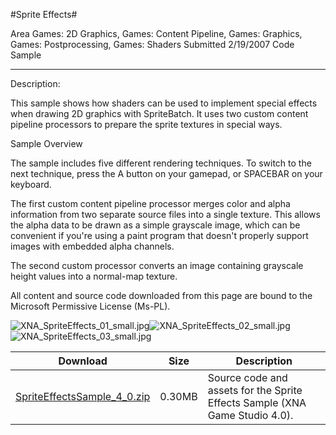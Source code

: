 #Sprite Effects#

Area
Games: 2D Graphics, Games: Content Pipeline, Games: Graphics, Games: Postprocessing, Games: Shaders
Submitted
2/19/2007
Code Sample

---

Description:

This sample shows how shaders can be used to implement special effects when drawing 2D graphics with SpriteBatch. It uses two custom content pipeline processors to prepare the sprite textures in special ways.

Sample Overview

The sample includes five different rendering techniques. To switch to the next technique, press the A button on your gamepad, or SPACEBAR on your keyboard.

The first custom content pipeline processor merges color and alpha information from two separate source files into a single texture. This allows the alpha data to be drawn as a simple grayscale image, which can be convenient if you're using a paint program that doesn't properly support images with embedded alpha channels.

The second custom processor converts an image containing grayscale height values into a normal-map texture.


All content and source code downloaded from this page are bound to the Microsoft Permissive License (Ms-PL).

![XNA_SpriteEffects_01_small.jpg](https://github.com/kniEngine/XNAGameStudio/blob/main/Images/XNA_SpriteEffects_01_small.jpg)![XNA_SpriteEffects_02_small.jpg](https://github.com/kniEngine/XNAGameStudio/blob/main/Images/XNA_SpriteEffects_02_small.jpg)![XNA_SpriteEffects_03_small.jpg](https://github.com/kniEngine/XNAGameStudio/blob/main/Images/XNA_SpriteEffects_03_small.jpg)		

Download | Size | Description
---|---|---|
[SpriteEffectsSample_4_0.zip](https://github.com/kniEngine/XNAGameStudio/blob/main/Samples/SpriteEffectsSample_4_0.zip?raw=true) | 0.30MB | Source code and assets for the Sprite Effects Sample (XNA Game Studio 4.0). 